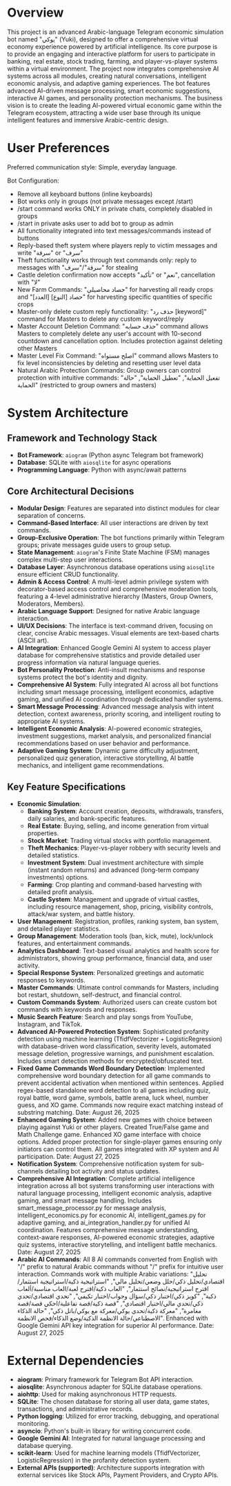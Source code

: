 # Overview

This project is an advanced Arabic-language Telegram economic simulation bot named "يوكي" (Yuki), designed to offer a comprehensive virtual economy experience powered by artificial intelligence. Its core purpose is to provide an engaging and interactive platform for users to participate in banking, real estate, stock trading, farming, and player-vs-player systems within a virtual environment. The project now integrates comprehensive AI systems across all modules, creating natural conversations, intelligent economic analysis, and adaptive gaming experiences. The bot features advanced AI-driven message processing, smart economic suggestions, interactive AI games, and personality protection mechanisms. The business vision is to create the leading AI-powered virtual economic game within the Telegram ecosystem, attracting a wide user base through its unique intelligent features and immersive Arabic-centric design.

# User Preferences

Preferred communication style: Simple, everyday language.

Bot Configuration:
- Remove all keyboard buttons (inline keyboards)
- Bot works only in groups (not private messages except /start)
- /start command works ONLY in private chats, completely disabled in groups
- /start in private asks user to add bot to group as admin
- All functionality integrated into text messages/commands instead of buttons
- Reply-based theft system where players reply to victim messages and write "سرقة" or "سرف"
- Theft functionality works through text commands only: reply to messages with "سرقة"/"سرف" for stealing
- Castle deletion confirmation now accepts "تأكيد" or "نعم", cancellation with "لا"
- New Farm Commands: "حصاد محاصيلي" for harvesting all ready crops and "حصاد [النوع] [العدد]" for harvesting specific quantities of specific crops
- Master-only delete custom reply functionality: "حذف رد [keyword]" command for Masters to delete any custom keyword/reply
- Master Account Deletion Command: "حذف حسابه" command allows Masters to completely delete any user's account with 10-second countdown and cancellation option. Includes protection against deleting other Masters
- Master Level Fix Command: "اصلح مستواه" command allows Masters to fix level inconsistencies by deleting and resetting user level data
- Natural Arabic Protection Commands: Group owners can control protection with intuitive commands: "تفعيل الحماية", "تعطيل الحماية", "حالة الحماية" (restricted to group owners and masters)

# System Architecture

## Framework and Technology Stack
- **Bot Framework**: `aiogram` (Python async Telegram bot framework)
- **Database**: SQLite with `aiosqlite` for async operations
- **Programming Language**: Python with async/await patterns

## Core Architectural Decisions
- **Modular Design**: Features are separated into distinct modules for clear separation of concerns.
- **Command-Based Interface**: All user interactions are driven by text commands.
- **Group-Exclusive Operation**: The bot functions primarily within Telegram groups; private messages guide users to group setup.
- **State Management**: `aiogram`'s Finite State Machine (FSM) manages complex multi-step user interactions.
- **Database Layer**: Asynchronous database operations using `aiosqlite` ensure efficient CRUD functionality.
- **Admin & Access Control**: A multi-level admin privilege system with decorator-based access control and comprehensive moderation tools, featuring a 4-level administrative hierarchy (Masters, Group Owners, Moderators, Members).
- **Arabic Language Support**: Designed for native Arabic language interaction.
- **UI/UX Decisions**: The interface is text-command driven, focusing on clear, concise Arabic messages. Visual elements are text-based charts (ASCII art).
- **AI Integration**: Enhanced Google Gemini AI system to access player database for comprehensive statistics and provide detailed user progress information via natural language queries.
- **Bot Personality Protection**: Anti-insult mechanisms and response systems protect the bot's identity and dignity.
- **Comprehensive AI System**: Fully integrated AI across all bot functions including smart message processing, intelligent economics, adaptive gaming, and unified AI coordination through dedicated handler systems.
- **Smart Message Processing**: Advanced message analysis with intent detection, context awareness, priority scoring, and intelligent routing to appropriate AI systems.
- **Intelligent Economic Analysis**: AI-powered economic strategies, investment suggestions, market analysis, and personalized financial recommendations based on user behavior and performance.
- **Adaptive Gaming System**: Dynamic game difficulty adjustment, personalized quiz generation, interactive storytelling, AI battle mechanics, and intelligent game recommendations.

## Key Feature Specifications
- **Economic Simulation**:
    - **Banking System**: Account creation, deposits, withdrawals, transfers, daily salaries, and bank-specific features.
    - **Real Estate**: Buying, selling, and income generation from virtual properties.
    - **Stock Market**: Trading virtual stocks with portfolio management.
    - **Theft Mechanics**: Player-vs-player robbery with security levels and detailed statistics.
    - **Investment System**: Dual investment architecture with simple (instant random returns) and advanced (long-term company investments) options.
    - **Farming**: Crop planting and command-based harvesting with detailed profit analysis.
    - **Castle System**: Management and upgrade of virtual castles, including resource management, shop, pricing, visibility controls, attack/war system, and battle history.
- **User Management**: Registration, profiles, ranking system, ban system, and detailed player statistics.
- **Group Management**: Moderation tools (ban, kick, mute), lock/unlock features, and entertainment commands.
- **Analytics Dashboard**: Text-based visual analytics and health score for administrators, showing group performance, financial data, and user activity.
- **Special Response System**: Personalized greetings and automatic responses to keywords.
- **Master Commands**: Ultimate control commands for Masters, including bot restart, shutdown, self-destruct, and financial control.
- **Custom Commands System**: Authorized users can create custom bot commands with keywords and responses.
- **Music Search Feature**: Search and play songs from YouTube, Instagram, and TikTok.
- **Advanced AI-Powered Protection System**: Sophisticated profanity detection using machine learning (TfidfVectorizer + LogisticRegression) with database-driven word classification, severity levels, automated message deletion, progressive warnings, and punishment escalation. Includes smart detection methods for encrypted/obfuscated text.
- **Fixed Game Commands Word Boundary Detection**: Implemented comprehensive word boundary detection for all game commands to prevent accidental activation when mentioned within sentences. Applied regex-based standalone word detection to all games including quiz, royal battle, word game, symbols, battle arena, luck wheel, number guess, and XO game. Commands now require exact matching instead of substring matching. Date: August 26, 2025
- **Enhanced Gaming System**: Added new games with choice between playing against Yuki or other players. Created True/False game and Math Challenge game. Enhanced XO game interface with choice options. Added proper protection for single-player games ensuring only initiators can control them. All games integrated with XP system and AI participation. Date: August 27, 2025
- **Notification System**: Comprehensive notification system for sub-channels detailing bot activity and status updates.
- **Comprehensive AI Integration**: Complete artificial intelligence integration across all bot systems transforming user interactions with natural language processing, intelligent economic analysis, adaptive gaming, and smart message handling. Includes smart_message_processor.py for message analysis, intelligent_economics.py for economic AI, intelligent_games.py for adaptive gaming, and ai_integration_handler.py for unified AI coordination. Features comprehensive message understanding, context-aware responses, AI-powered economic strategies, adaptive quiz systems, interactive storytelling, and intelligent battle mechanics. Date: August 27, 2025
- **Arabic AI Commands**: All 8 AI commands converted from English with "/" prefix to natural Arabic commands without "/" prefix for intuitive user interaction. Commands work with multiple Arabic variations: "تحليل اقتصادي/تحليل ذكي/حلل وضعي/تحليل مالي", "استراتيجية ذكية/استراتيجية استثمار/اقترح استراتيجية/نصائح استثمار", "العاب ذكية/اقترح لعبة/العاب مناسبة/ألعاب ذكية", "كويز ذكي/اختبار ذكي/سؤال وجواب/اختبار تكيفي", "تحدي اقتصادي/تحدي ذكي/تحدي مالي/اختبار اقتصادي", "قصة ذكية/قصة تفاعلية/احكي قصة/قصة مغامرة", "معركة ذكية/تحدي يوكي/معركة مع يوكي/باتل ذكي", "حالة الذكاء الاصطناعي/حالة الانظمة الذكية/وضع الذكاء/فحص الانظمة". Enhanced with Google Gemini API key integration for superior AI performance. Date: August 27, 2025

# External Dependencies

- **aiogram**: Primary framework for Telegram Bot API interaction.
- **aiosqlite**: Asynchronous adapter for SQLite database operations.
- **aiohttp**: Used for making asynchronous HTTP requests.
- **SQLite**: The chosen database for storing all user data, game states, transactions, and administrative records.
- **Python logging**: Utilized for error tracking, debugging, and operational monitoring.
- **asyncio**: Python's built-in library for writing concurrent code.
- **Google Gemini AI**: Integrated for natural language processing and database querying.
- **scikit-learn**: Used for machine learning models (TfidfVectorizer, LogisticRegression) in the profanity detection system.
- **External APIs (supported)**: Architecture supports integration with external services like Stock APIs, Payment Providers, and Crypto APIs.